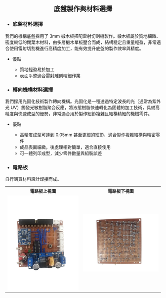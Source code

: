 ## <div align="center">底盤製作與材料選擇</div> 

- ### 底盤材料選擇
我們的機構底盤採用了 3mm 椴木板搭配雷射切割機製作。椴木板屬於質地細緻、密度較低的闊葉木材料，由多層椴木單板壓合而成，結構穩定且重量輕盈，非常適合使用雷射切割機進行高精度加工，能有效提升底盤的製作效率與精度。
- 優點
    - 質地輕盈易於加工
    - 表面平整適合雷射雕刻精細作業

- ### 轉向機構材料選擇
我們採用光固化技術製作轉向機構。光固化是一種透過特定波長的光（通常為紫外光 UV）觸發光敏樹脂聚合反應，將液態樹脂快速轉化為固體的加工技術，具備高精度與快速成型的優勢，非常適合用於製作細節複雜且結構精細的機械零件。
- 優點
    - 高精度成型可達到 0.05mm 甚至更細的細節，適合製作複雜結構與精密零件
    - 成品表面細緻，後處理相對簡單，適合直接使用
    - 可一體列印成型，減少零件數量與組裝誤差



- ### 電路板
自行購買材料設計焊接而成。
<div style="text-align: center;">
  <table>
    <tr>
      <th style="text-align: center;">電路板上視圖</th>
      <th style="text-align: center;">電路板下視圖</th>
    </tr>
    <tr>
      <td>
        <img width="300" src="../../img/circuit_board_front.png" alt="電路板上視圖">
      </td>
      <td>
        <img width="320" src="../../img/circuit_board_back.png" alt="電路板下視圖">
      </td>
    </tr>
  </table>
</div>